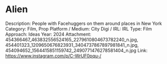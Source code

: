 # Alien

Description: People with Facehuggers on them around places in New York
Category: Film, Prop
Platform / Medium: City
Digi / IRL: IRL
Type: Film
Approach: Ideas
Year: 2024
Attachment: 454366467_463832556524165_2279610804673782240_n.jpg, 454401323_1209650676823931_3404737867897981841_n.jpg, 454094652_1564415851159742_2490771476278581404_n.jpg
Link: https://www.instagram.com/p/C-WrUF0pqu-/